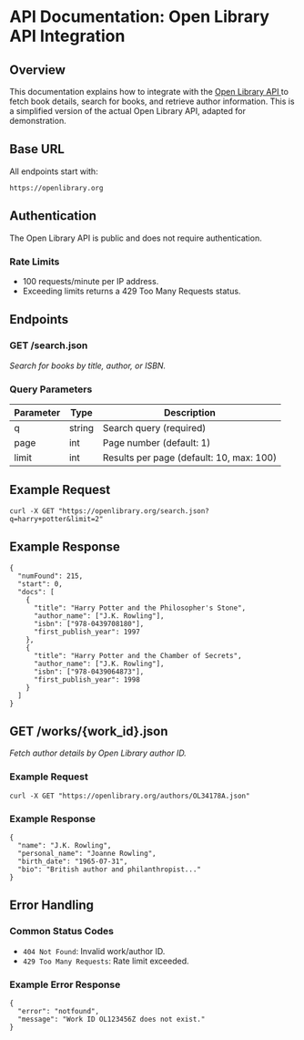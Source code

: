 # API Documentation: Open Library API Integration  

## Overview  

This documentation explains how to integrate with the [ Open Library API ](https://openlibrary.org/developers/api) to fetch book details, search for books, and retrieve author information. This is a simplified version of the actual Open Library API, adapted for demonstration. 

## Base URL  

All endpoints start with:  

``
https://openlibrary.org  
``   
## Authentication
The Open Library API is public and does not require authentication.  
### Rate Limits  
- 100 requests/minute per IP address.
- Exceeding limits returns a 429 Too Many Requests status.
## Endpoints  
### GET /search.json  
*Search for books by title, author, or ISBN.*  
### Query Parameters  

| Parameter	                       | Type	                   | Description                                |
|----------------------------------|-------------------------|--------------------------------------------|
|     q                            |  string                 | 	Search query (required)                   |
| page                             | int                     | Page number (default: 1)                   |
| limit                            | int                     | Results per page (default: 10, max: 100)   |  

## Example Request
``
curl -X GET "https://openlibrary.org/search.json?q=harry+potter&limit=2"
``  
## Example Response  
```````````
{  
  "numFound": 215,  
  "start": 0,  
  "docs": [  
    {  
      "title": "Harry Potter and the Philosopher's Stone",  
      "author_name": ["J.K. Rowling"],  
      "isbn": ["978-0439708180"],  
      "first_publish_year": 1997  
    },  
    {  
      "title": "Harry Potter and the Chamber of Secrets",  
      "author_name": ["J.K. Rowling"],  
      "isbn": ["978-0439064873"],  
      "first_publish_year": 1998  
    }  
  ]  
}
  ```````````  

## **GET /works/{work_id}.json**  
*Fetch author details by Open Library author ID.*  
### Example Request  
``curl -X GET "https://openlibrary.org/authors/OL34178A.json"``  
### Example Response   
```
{  
  "name": "J.K. Rowling",  
  "personal_name": "Joanne Rowling",  
  "birth_date": "1965-07-31",  
  "bio": "British author and philanthropist..."  
}
```
## Error Handling  
### Common Status Codes  
- ``404 Not Found``: Invalid work/author ID.
- ``429 Too Many Requests``: Rate limit exceeded.
### Example Error Response  
```
{  
  "error": "notfound",  
  "message": "Work ID OL123456Z does not exist."  
}  
```  





